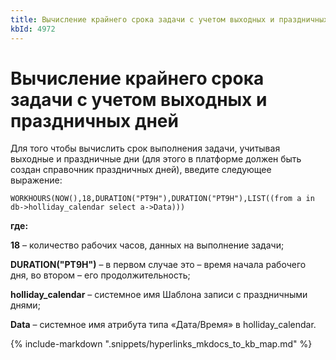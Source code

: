 ```yaml
---
title: Вычисление крайнего срока задачи с учетом выходных и праздничных дней
kbId: 4972
---
```


# Вычисление крайнего срока задачи с учетом выходных и праздничных дней

Для того чтобы вычислить срок выполнения задачи, учитывая выходные и праздничные дни (для этого в платформе должен быть создан справочник праздничных дней), введите следующее выражение:

```
WORKHOURS(NOW(),18,DURATION("PT9H"),DURATION("PT9H"),LIST((from a in db->holliday_calendar select a->Data)))
```

**где:**

**18** – количество рабочих часов, данных на выполнение задачи;

**DURATION("PT9H")** – в первом случае это – время начала рабочего дня, во втором – его продолжительность;

**holliday\_calendar** – системное имя Шаблона записи с праздничными днями;

**Data** – системное имя атрибута типа «Дата/Время» в holliday\_calendar.

{% include-markdown ".snippets/hyperlinks_mkdocs_to_kb_map.md" %}
